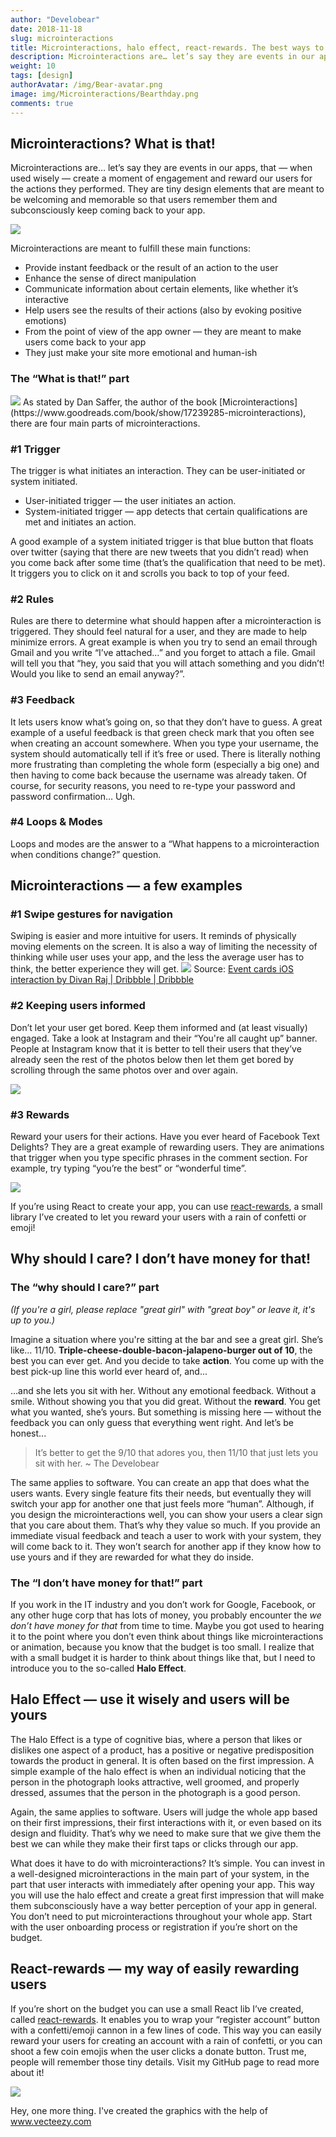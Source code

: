```yaml
---
author: "Develobear"
date: 2018-11-18
slug: microinteractions
title: Microinteractions, halo effect, react-rewards. The best ways to make users come back to your app!
description: Microinteractions are… let’s say they are events in our apps, that — when used wisely — create a moment of engagement and reward our users for the actions they did.
weight: 10
tags: [design]
authorAvatar: /img/Bear-avatar.png
image: img/Microinteractions/Bearthday.png
comments: true
---
```


## Microinteractions? What is that!

Microinteractions are… let’s say they are events in our apps, that — when used wisely — create a moment of engagement and reward our users for the actions they performed. They are tiny design elements that are meant to be welcoming and memorable so that users remember them and subconsciously keep coming back to your app.

<img src="/img/Microinteractions/facebook-interactions.gif" />

Microinteractions are meant to fulfill these main functions:

* Provide instant feedback or the result of an action to the user
* Enhance the sense of direct manipulation
* Communicate information about certain elements, like whether it’s interactive
* Help users see the results of their actions (also by evoking positive emotions)
* From the point of view of the app owner — they are meant to make users come back to your app
* They just make your site more emotional and human-ish

### The “What is that!” part

<img src="/img/Microinteractions/trigersrules.png" />
As stated by Dan Saffer, the author of the book [Microinteractions](https://www.goodreads.com/book/show/17239285-microinteractions), there are four main parts of microinteractions.

### #1 Trigger
The trigger is what initiates an interaction. They can be user-initiated or system initiated.

* User-initiated trigger — the user initiates an action.
* System-initiated trigger — app detects that certain qualifications are met and initiates an action.

A good example of a system initiated trigger is that blue button that floats over twitter (saying that there are new tweets that you didn’t read) when you come back after some time (that’s the qualification that need to be met). It triggers you to click on it and scrolls you back to top of your feed.

### #2 Rules
Rules are there to determine what should happen after a microinteraction is triggered. They should feel natural for a user, and they are made to help minimize errors. A great example is when you try to send an email through Gmail and you write “I’ve attached…” and you forget to attach a file. Gmail will tell you that “hey, you said that you will attach something and you didn’t! Would you like to send an email anyway?”.

### #3 Feedback
It lets users know what’s going on, so that they don’t have to guess. A great example of a useful feedback is that green check mark that you often see when creating an account somewhere. When you type your username, the system should automatically tell if it’s free or used. There is literally nothing more frustrating than completing the whole form (especially a big one) and then having to come back because the username was already taken. Of course, for security reasons, you need to re-type your password and password confirmation… Ugh.

### #4 Loops & Modes
Loops and modes are the answer to a “What happens to a microinteraction when conditions change?” question.

## Microinteractions — a few examples
### #1 Swipe gestures for navigation
Swiping is easier and more intuitive for users. It reminds of physically moving elements on the screen. It is also a way of limiting the necessity of thinking while user uses your app, and the less the average user has to think, the better experience they will get.
<img src="/img/Microinteractions/dribbble-interactions.gif" />
Source: [Event cards iOS interaction by Divan Raj | Dribbble | Dribbble](https://dribbble.com/shots/3731362-Event-cards-iOS-interaction?utm_source=Clipboard_Shot&utm_campaign=divanraj&utm_content=Event%20cards%20iOS%20interaction&utm_medium=Social_Share)

### #2 Keeping users informed
Don’t let your user get bored. Keep them informed and (at least visually) engaged. Take a look at Instagram and their “You're all caught up” banner. People at Instagram know that it is better to tell their users that they’ve already seen the rest of the photos below then let them get bored by scrolling through the same photos over and over again.

<img src="/img/Microinteractions/youreallcaughtup.jpg" />

### #3 Rewards
Reward your users for their actions. Have you ever heard of Facebook Text Delights? They are a great example of rewarding users. They are animations that trigger when you type specific phrases in the comment section. For example, try typing “you’re the best” or “wonderful time”.

<img src="/img/Microinteractions/fb-great.gif" />

If you’re using React to create your app, you can use [react-rewards](https://github.com/thedevelobear/react-rewards), a small library I’ve created to let you reward your users with a rain of confetti or emoji!

## Why should I care? I don’t have money for that!
### The “why should I care?” part


*(If you're a girl, please replace "great girl" with "great boy" or leave it, it's up to you.)*

Imagine a situation where you're sitting at the bar and see a great girl. She’s like… 11/10. **Triple-cheese-double-bacon-jalapeno-burger out of 10**, the best you can ever get. And you decide to take **action**. You come up with the best pick-up line this world ever heard of, and...

…and she lets you sit with her. Without any emotional feedback. Without a smile. Without showing you that you did great. Without the **reward**. You get what you wanted, she’s yours. But something is missing here — without the feedback you can only guess that everything went right. And let’s be honest... 

> It’s better to get the 9/10 that adores you, then 11/10 that just lets you sit with her.
> ~ The Develobear

The same applies to software. You can create an app that does what the users wants. Every single feature fits their needs, but eventually they will switch your app for another one that just feels more “human”. Although, if you design the microinteractions well, you can show your users a clear sign that you care about them. That’s why they value so much. If you provide an immediate visual feedback and teach a user to work with your system, they will come back to it. They won’t search for another app if they know how to use yours and if they are rewarded for what they do inside.

### The “I don’t have money for that!” part
If you work in the IT industry and you don’t work for Google, Facebook, or any other huge corp that has lots of money, you probably encounter the *we don’t have money for that* from time to time. Maybe you got used to hearing it to the point where you don’t even think about things like microinteractions or animation, because you know that the budget is too small. I realize that with a small budget it is harder to think about things like that, but I need to introduce you to the so-called **Halo Effect**.

## Halo Effect — use it wisely and users will be yours
The Halo Effect is a type of cognitive bias, where a person that likes or dislikes one aspect of a product, has a positive or negative predisposition towards the product in general. It is often based on the first impression. A simple example of the halo effect is when an individual noticing that the person in the photograph looks attractive, well groomed, and properly dressed, assumes that the person in the photograph is a good person.

Again, the same applies to software. Users will judge the whole app based on their first impressions, their first interactions with it, or even based on its design and fluidity. That’s why we need to make sure that we give them the best we can while they make their first taps or clicks through our app.

What does it have to do with microinteractions? It’s simple. You can invest in a well-designed microinteractions in the main part of your system, in the part that user interacts with immediately after opening your app. This way you will use the halo effect and create a great first impression that will make them subconsciously have a way better perception of your app in general. You don’t need to put microinteractions throughout your whole app. Start with the user onboarding process or registration if you’re short on the budget.

## React-rewards — my way of easily rewarding users
If you’re short on the budget you can use a small React lib I’ve created, called [react-rewards](https://github.com/thedevelobear/react-rewards). It enables you to wrap your “register account” button with a confetti/emoji cannon in a few lines of code. This way you can easily reward your users for creating an account with a rain of confetti, or you can shoot a few coin emojis when the user clicks a donate button. Trust me, people will remember those tiny details. Visit my GitHub page to read more about it!

<img src="/img/Microinteractions/react-rewards.gif" />

Hey, one more thing. I've created the graphics with the help of <a rel="nofollow" target="_blank" href="https://vecteezy.com"> www.vecteezy.com</a>